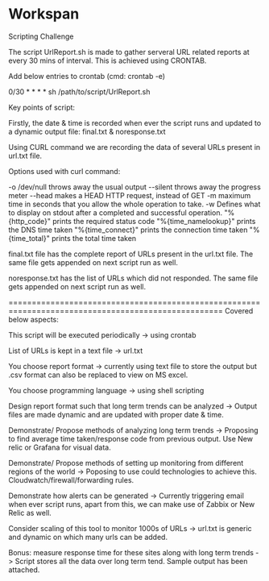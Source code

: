 # Workspan
Scripting Challenge

The script UrlReport.sh is made to gather serveral URL related reports at every 30 mins of interval. This is achieved using CRONTAB.

Add below entries to crontab (cmd: crontab -e)

0/30 * * * * sh /path/to/script/UrlReport.sh

Key points of script:

Firstly, the date & time is recorded when ever the script runs and updated to a dynamic output file: final.txt & noresponse.txt

Using CURL command we are recording the data of several URLs present in url.txt file.

Options used with curl command: 

-o /dev/null throws away the usual output
--silent throws away the progress meter
--head makes a HEAD HTTP request, instead of GET
-m maximum time in seconds that you allow the whole operation to take.
-w Defines what to display on stdout after a completed and successful operation. 
"%{http_code}" prints the required status code
"%{time_namelookup}" prints the DNS time taken
"%{time_connect}" prints the connection time taken
"%{time_total}" prints the total time taken

final.txt file has the complete report of URLs present in the url.txt file. The same file gets appended on next script run as well.

noresponse.txt has the list of URLs which did not responded. The same file gets appended on next script run as well.

====================================================================================================
Covered below aspects:

This script will be executed periodically -> using crontab

List of URLs is kept in a text file -> url.txt

You choose report format -> currently using text file to store the output but .csv format can also be replaced to view on MS excel.

You choose programming language -> using shell scripting

Design report format such that long term trends can be analyzed  -> Output files are made dynamic and are updated with proper date & time.

Demonstrate/ Propose methods of analyzing long term trends -> Proposing to find average time taken/response code from previous output. Use New relic or Grafana for visual data. 

Demonstrate/ Propose methods of setting up monitoring from different regions of the world -> Poposing to use could technologies to achieve this. Cloudwatch/firewall/forwarding rules.

Demonstrate how alerts can be generated -> Currently triggering email when ever script runs, apart from this, we can make use of Zabbix or New Relic as well.

Consider scaling of this tool to monitor  1000s of URLs -> url.txt is generic and dynamic on which many urls can be added.

Bonus: measure response time for these sites along with long term trends -> Script stores all the data over long term tend. Sample output has been attached.
